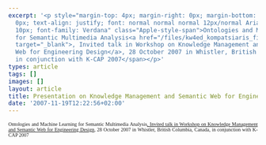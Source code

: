 ```yaml
---
excerpt: '<p style="margin-top: 4px; margin-right: 0px; margin-bottom: 0px; margin-left:
  0px; text-align: justify; font: normal normal normal 12px/normal Arial"><span style="font-size:
  10px; font-family: Verdana" class="Apple-style-span">Ontologies and Machine Learning
  for Semantic Multimedia Analysis<a href="/files/kw4ed_kompatsiaris_final_public.html"
  target="_blank">, Invited talk in Workshop on Knowledge Management and Semantic
  Web for Engineering Design</a>, 28 October 2007 in Whistler, British Columbia, Canada,
  in conjunction with K-CAP 2007</span></p>'
types: article
tags: []
images: []
layout: article
title: Presentation on Knowledge Management and Semantic Web for Engineering Design
date: '2007-11-19T12:22:56+02:00'
---
```

<p style="margin-top: 4px; margin-right: 0px; margin-bottom: 0px; margin-left: 0px; text-align: justify; font: normal normal normal 12px/normal Arial"><span style="font-size: 10px; font-family: Verdana" class="Apple-style-span">Ontologies and Machine Learning for Semantic Multimedia Analysis<a href="/files/kw4ed_kompatsiaris_final_public.html" target="_blank">, Invited talk in Workshop on Knowledge Management and Semantic Web for Engineering Design</a>, 28 October 2007 in Whistler, British Columbia, Canada, in conjunction with K-CAP 2007</span></p>
